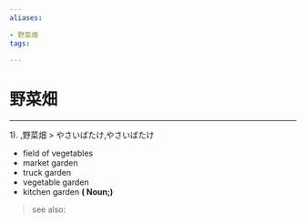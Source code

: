 ```yaml
---
aliases:
    
- 野菜畑
tags:
    
---
```


# 野菜畑
---
1).
,野菜畑 > やさいばたけ,やさいばたけ

- field of vegetables
- market garden
- truck garden
- vegetable garden
- kitchen garden
**( Noun;)**
> see also: 
            